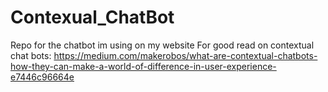 # Contexual_ChatBot
Repo for the chatbot im using on my website
For good read on contextual chat bots: https://medium.com/makerobos/what-are-contextual-chatbots-how-they-can-make-a-world-of-difference-in-user-experience-e7446c96664e

